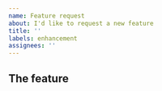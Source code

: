 ```yaml
---
name: Feature request
about: I'd like to request a new feature
title: ''
labels: enhancement
assignees: ''
---
```


<!--
While I welcome feature requests, please keep in mind that this is a personal project that I have opened up for others to use, and I only work on it in my spare time. My first priority is going to be that Orange Twist continues to work in a way that matches how I think.

If you'd like to modify Orange Twist to work better for you, please familiar yourself with the licence specified in the package.json file and create a fork of this project.
-->

## The feature

<!-- Describe the feature you want to request. It helps if you can describe it in terms of the problem that you are trying to solve, as this may help me come up with alternative solutions that may be a better fit for Orange Twist. -->

